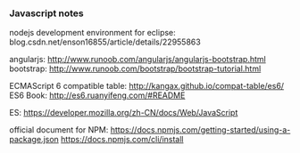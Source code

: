 ### Javascript notes

nodejs development environment for eclipse:
blog.csdn.net/enson16855/article/details/22955863

angularjs: http://www.runoob.com/angularjs/angularjs-bootstrap.html
bootstrap: http://www.runoob.com/bootstrap/bootstrap-tutorial.html

ECMAScript 6 compatible table:
http://kangax.github.io/compat-table/es6/
ES6 Book:
http://es6.ruanyifeng.com/#README

ES:
https://developer.mozilla.org/zh-CN/docs/Web/JavaScript

official document for NPM:
https://docs.npmjs.com/getting-started/using-a-package.json
https://docs.npmjs.com/cli/install